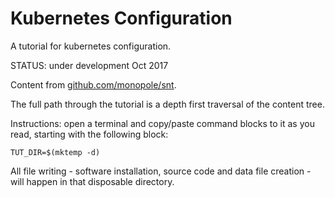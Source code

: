 # Kubernetes Configuration

A tutorial for kubernetes configuration.

STATUS: under development Oct 2017

Content from [github.com/monopole/snt](http://github.com/monopole/snt).

The full path through the tutorial is a depth first
traversal of the content tree.

Instructions: open a terminal and copy/paste command
blocks to it as you read, starting with the following
block:

<!-- @makeTutorialWorkingDirectory-->
```
TUT_DIR=$(mktemp -d)
```
All file writing - software installation, source code
and data file creation - will happen in that disposable
directory.
